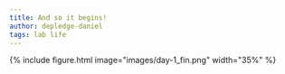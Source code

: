 ```yaml
---
title: And so it begins!
author: depledge-daniel
tags: lab life
---
```


{%
  include figure.html
  image="images/day-1_fin.png"
  width="35%"
%}
